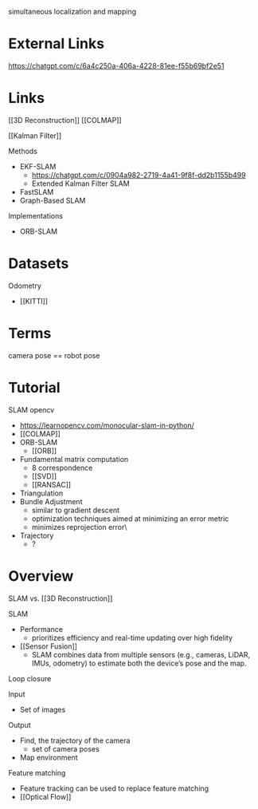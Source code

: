 simultaneous localization and mapping


# External Links

https://chatgpt.com/c/6a4c250a-406a-4228-81ee-f55b69bf2e51

# Links

[[3D Reconstruction]]
[[COLMAP]]

[[Kalman Filter]]


Methods
- EKF-SLAM
	- https://chatgpt.com/c/0904a982-2719-4a41-9f8f-dd2b1155b499
	- Extended Kalman Filter SLAM
- FastSLAM
- Graph-Based SLAM

Implementations
- ORB-SLAM

# Datasets

Odometry
- [[KITTI]]

# Terms

camera pose == robot pose

# Tutorial

SLAM opencv
- https://learnopencv.com/monocular-slam-in-python/
- [[COLMAP]]
- ORB-SLAM
	- [[ORB]]
- Fundamental matrix computation
	- 8 correspondence
	- [[SVD]]
	- [[RANSAC]]
- Triangulation
- Bundle Adjustment
	- similar to gradient descent
	- optimization techniques aimed at minimizing an error metric
	- minimizes reprojection error\
- Trajectory
	- ?

# Overview

SLAM vs. [[3D Reconstruction]]

SLAM
- Performance
	- prioritizes efficiency and real-time updating over high fidelity
- [[Sensor Fusion]]
	- SLAM combines data from multiple sensors (e.g., cameras, LiDAR, IMUs, odometry) to estimate both the device’s pose and the map.

Loop closure

Input
- Set of images

Output
- Find, the trajectory of the camera
	- set of camera poses
- Map environment


Feature matching
- Feature tracking can be used to replace feature matching
- [[Optical Flow]]

